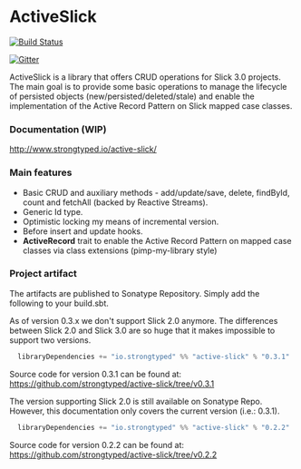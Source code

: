 # ActiveSlick

[![Build Status](https://travis-ci.org/strongtyped/active-slick.svg?branch=develop)](https://travis-ci.org/strongtyped/active-slick)

[![Gitter](https://badges.gitter.im/Join%20Chat.svg)](https://gitter.im/strongtyped/active-slick?utm_source=badge&utm_medium=badge&utm_campaign=pr-badge)


ActiveSlick is a library that offers CRUD operations for Slick 3.0 projects. The main goal is to provide some basic operations to manage the lifecycle of persisted objects (new/persisted/deleted/stale) and enable the implementation of the Active Record Pattern on Slick mapped case classes.

### Documentation (WIP)
http://www.strongtyped.io/active-slick/

### Main features
- Basic CRUD and auxiliary methods - add/update/save, delete, findById, count and fetchAll (backed by Reactive Streams).
- Generic Id type. 
- Optimistic locking my means of incremental version.
- Before insert and update hooks.
- **ActiveRecord** trait to enable the Active Record Pattern on mapped case classes via class extensions (pimp-my-library style)

### Project artifact

The artifacts are published to Sonatype Repository. Simply add the following to your build.sbt.

As of version 0.3.x we don't support Slick 2.0 anymore. The differences between Slick 2.0 and Slick 3.0 are so huge that it makes impossible to support two versions. 

```scala
  libraryDependencies += "io.strongtyped" %% "active-slick" % "0.3.1"
```
  
Source code for version 0.3.1 can be found at:
https://github.com/strongtyped/active-slick/tree/v0.3.1


The version supporting Slick 2.0 is still available on Sonatype Repo. However, this documentation only covers the current version (i.e.: 0.3.1).

```scala
  libraryDependencies += "io.strongtyped" %% "active-slick" % "0.2.2"
```

Source code for version 0.2.2 can be found at:
https://github.com/strongtyped/active-slick/tree/v0.2.2
